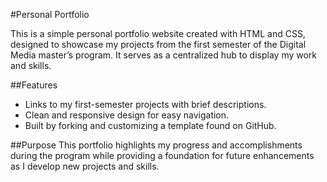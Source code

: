 #Personal Portfolio

This is a simple personal portfolio website created with HTML and CSS, designed to showcase my projects from the first semester of the Digital Media master’s program. It serves as a centralized hub to display my work and skills.

##Features
- Links to my first-semester projects with brief descriptions.
- Clean and responsive design for easy navigation.
- Built by forking and customizing a template found on GitHub.
  
##Purpose
This portfolio highlights my progress and accomplishments during the program while providing a foundation for future enhancements as I develop new projects and skills.




